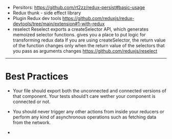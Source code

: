 - Persitors:
https://github.com/rt2zz/redux-persist#basic-usage
- Redux thunk - side effect library
- Plugin
Redux dev tools
https://github.com/reduxjs/redux-devtools/tree/main/extension#1-with-redux
- reselect
Reselect exports a createSelector API, which generates memoized selector functions. 
gives you a place to put logic for transforming redux data
If you are using createSelector,  the return value of the function changes only when the return value of the selectors that you pass as arguments changes
https://github.com/reduxjs/reselect
-------
# Best Practices
-  Your file should export both the unconnected and connected versions of that component. 
Your tests should't care wether your component is connected or not.

- You should never trigger any other actions from inside your reducers or perform any kind of asynchronous operations such as fetching data from the network. 

- 
